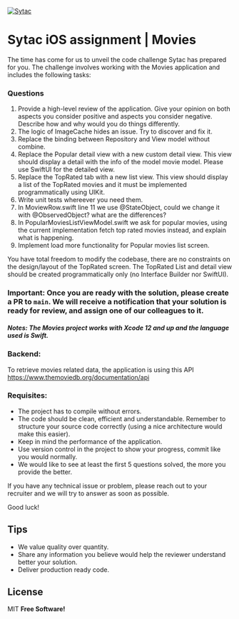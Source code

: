 [![Sytac](https://sytac.io/images/2017/11/logo.svg)](http://sytac.io)
# Sytac iOS assignment | Movies

The time has come for us to unveil the code challenge Sytac has prepared for you. The challenge involves working with the Movies application and includes the following tasks:

### Questions

1. Provide a high-level review of the application. Give your opinion on both aspects you consider positive and aspects you consider negative. Describe how and why would you do things differently.
2. The logic of ImageCache hides an issue. Try to discover and fix it.
3. Replace the binding between Repository and View model without combine.
4. Replace the Popular detail view with a new custom detail view. This view should display a detail with the info of the model movie model. Please use SwiftUI for the detailed view.
5. Replace the TopRated tab with a new list view. This view should display a list of the TopRated movies and it must be implemented programmatically using UIKit.
6. Write unit tests whereever you need them.
7. In MoviewRow.swift line 11 we use @StateObject, could we change it with @ObservedObject? what are the differences?
8. In PopularMoviesListViewModel.swift we ask for popular movies, using the current implementation fetch top rated movies instead, and explain what is happening.
9. Implement load more functionality for Popular movies list screen.


You have total freedom to modify the codebase, there are no constraints on the design/layout of the TopRated screen. The TopRated List and detail view should be created programmatically only (no Interface Builder nor SwiftUI).
### Important: Once you are ready with the solution, please create a PR to `main`. We will receive a notification that your solution is ready for review, and assign one of our colleagues to it.

##### **Notes: The Movies project works with Xcode 12 and up and the language used is Swift.**

### Backend:
To retrieve movies related data, the application is using this API
https://www.themoviedb.org/documentation/api

### Requisites:
- The project has to compile without errors.
- The code should be clean, efficient and understandable. Remember to
structure your source code correctly (using a nice architecture would
make this easier).
- Keep in mind the performance of the application.
- Use version control in the project to show your progress, commit like you
would normally.
- We would like to see at least the first 5 questions solved, the more you provide the better.

If you have any technical issue or problem, please reach out to your recruiter and we will try to answer as soon as possible.

Good luck!

## Tips
- We value quality over quantity.
- Share any information you believe would help the reviewer understand better your solution.
- Deliver production ready code.
## License

MIT
**Free Software!**
